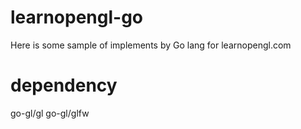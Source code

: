 # learnopengl-go

Here is some sample of implements by Go lang for learnopengl.com

# dependency

go-gl/gl
go-gl/glfw
